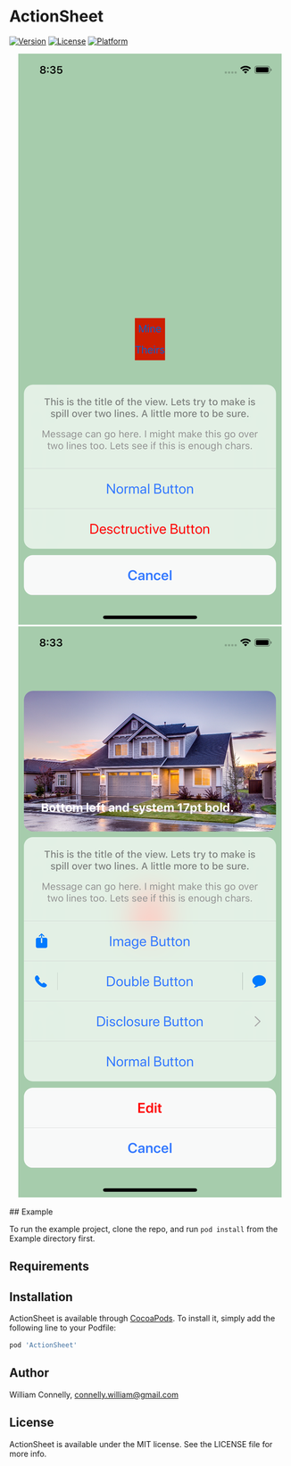 # ActionSheet

[![Version](https://img.shields.io/cocoapods/v/ActionSheet.svg?style=flat)](https://cocoapods.org/pods/ActionSheet)
[![License](https://img.shields.io/cocoapods/l/ActionSheet.svg?style=flat)](https://cocoapods.org/pods/ActionSheet)
[![Platform](https://img.shields.io/cocoapods/p/ActionSheet.svg?style=flat)](https://cocoapods.org/pods/ActionSheet)


<p align="center">
<img src ="Screenshots/Screenshot1.png" />
<img src ="Screenshots/Screenshot2.png" />
</p>
## Example

To run the example project, clone the repo, and run `pod install` from the Example directory first.

## Requirements

## Installation

ActionSheet is available through [CocoaPods](https://cocoapods.org). To install
it, simply add the following line to your Podfile:

```ruby
pod 'ActionSheet'
```

## Author

William Connelly, connelly.william@gmail.com

## License

ActionSheet is available under the MIT license. See the LICENSE file for more info.
